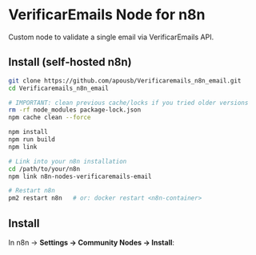 # VerificarEmails Node for n8n

Custom node to validate a single email via VerificarEmails API.

## Install (self‑hosted n8n)

```bash
git clone https://github.com/apousb/Verificaremails_n8n_email.git
cd Verificaremails_n8n_email

# IMPORTANT: clean previous cache/locks if you tried older versions
rm -rf node_modules package-lock.json
npm cache clean --force

npm install
npm run build
npm link

# Link into your n8n installation
cd /path/to/your/n8n
npm link n8n-nodes-verificaremails-email

# Restart n8n
pm2 restart n8n   # or: docker restart <n8n-container>
```

## Install

In n8n → **Settings → Community Nodes → Install**: